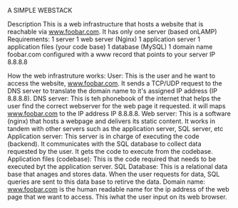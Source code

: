 A SIMPLE WEBSTACK

Description
This is a web infrastructure that hosts a website that is reachable via www.foobar.com. It has only one server (based onLAMP)
Requirements:
1 server
1 web server (Nginx)
1 application server
1 application files (your code base)
1 database (MySQL)
1 domain name foobar.com configured with a www record that points to your server IP 8.8.8.8

How the web infrastruture works:
User: This is the user and he want to access the website, www.foobar.com. It sends a TCP/UDP request to the DNS server to translate the domain name to it's assigned IP address (IP 8.8.8.8).
DNS server: This is teh phonebook of the internet that helps the user find the correct webserver for the web page it requested. it will maps www.foobar.com to the IP address IP 8.8.8.8.
Web server: This is a software (nginx) that hosts a webpage and delivers its static content. It works in tandem with other servers such as the application server, SQL server, etc
Application server: This server is in charge of executing the code (backend). It communicates with the SQL database to collect data requested by the user. It gets the code to execute from the codebase.
Application files (codebase): This is the code required that needs to be executed byt the application server.
SQL Database: This is a relational data base that anages and stores data. When the user requests for data, SQL queries are sent to this data base to retirve the data.
Domain name: www.foobar.com is the human readable name for the ip address of the web page that we want to access. This iwhat the user input on its web browser.
